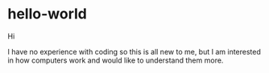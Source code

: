 # hello-world

Hi

I have no experience with coding so this is all new to me, but I am interested in how computers work and would like to understand them more.
